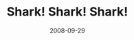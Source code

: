 ---
layout: base.njk
title : 'Shark! Shark! Shark!' 
view_title : 'Shark! Shark! Shark!' 
year : '2008' 
date : '2008-09-29' 
img_file : '/drawing/sharksharkshark.jpg' 
html_file : 'sharksharkshark' 
next_html : 'ilostyou.html' 
year_order : '435' 
permalink : "title/{{html_file}}.html"
---